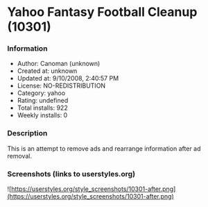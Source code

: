# Yahoo Fantasy Football Cleanup (10301)

### Information
- Author: Canoman (unknown)
- Created at: unknown
- Updated at: 9/10/2008, 2:40:57 PM
- License: NO-REDISTRIBUTION
- Category: yahoo
- Rating: undefined
- Total installs: 922
- Weekly installs: 0


### Description
This is an attempt to remove ads and rearrange information after ad removal.


### Screenshots (links to userstyles.org)
![https://userstyles.org/style_screenshots/10301-after.png](https://userstyles.org/style_screenshots/10301-after.png)


